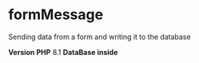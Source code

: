 # formMessage
Sending data from a form and writing it to the database

**Version PHP** 8.1
**DataBase inside**
